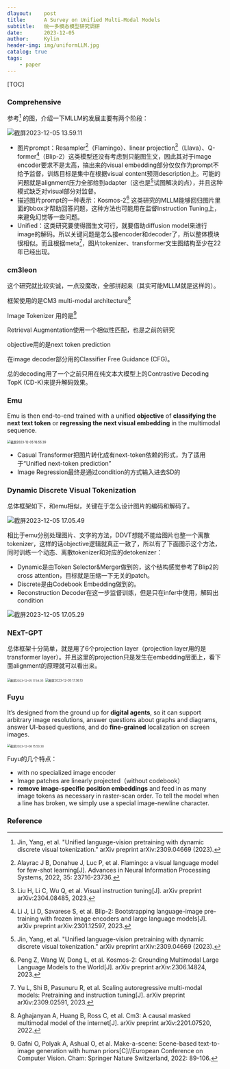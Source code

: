 ```yaml
---
dlayout:    post
title:      A Survey on Unified Multi-Modal Models
subtitle:   统一多模态模型研究调研
date:       2023-12-05
author:     Kylin
header-img: img/uniformLLM.jpg
catalog: true
tags:
    - paper
---
```




[TOC]

### Comprehensive

参考[^1] 的图，介绍一下MLLM的发展主要有两个阶段：

![截屏2023-12-05 13.59.11](http://kylinhub.oss-cn-shanghai.aliyuncs.com/uPic/20231205151219.png)

- 图片prompt：Resampler[^5]（Flamingo）、linear projection[^3]（Llava）、Q-former[^4]（Blip-2）这类模型还没有考虑到只能图生文，因此其对于image encoder要求不是太高，搞出来的visual embedding部分仅仅作为prompt不给予监督，训练目标是集中在根据visual content预测description上。可能的问题就是alignment压力全部给到adapter（这也是[^1]试图解决的点），并且这种模式缺乏对visual部分对监督。
- 描述图片prompt的一种表示：Kosmos-2[^7] 这类研究的MLLM能够回归图片里面的bbox才帮助回答问题，这种方法也可能用在监督Instruction Tuning上，来避免幻觉等一些问题。
- Unified：这类研究要使得图生文可行，就要借助diffusion model来进行image的解码。所以关键问题是怎么接encoder和decoder了，所以整体模块很相似。而且根据meta[^6]，图片tokenizer、transformer文生图结构至少在22年已经出现。



### cm3leon

这个研究就比较实诚，一点没魔改，全部拼起来（其实可能MLLM就是这样的）。

框架使用的是CM3 multi-modal architecture[^8]

Image Tokenizer 用的是[^9]

Retrieval Augmentation使用一个相似性匹配，也是之前的研究

objective用的是next token prediction



在image decoder部分用的Classifier Free Guidance (CFG)。

总的decoding用了一个之前只用在纯文本大模型上的Contrastive Decoding TopK (CD-K)来提升解码效果。



### Emu

Emu is then end-to-end trained with a unified **objective** of **classifying the next text token** or **regressing the next visual embedding** in the multimodal sequence. 

<img src="http://kylinhub.oss-cn-shanghai.aliyuncs.com/uPic/20231205165547.png" alt="截屏2023-12-05 16.55.39" style="zoom:50%;" />

- Casual Transformer把图片转化成有next-token依赖的形式，为了适用于“Unified next-token prediction”
- Image Regression最终是通过condition的方式输入进去SD的



### Dynamic Discrete Visual Tokenization

总体框架如下，和emu相似，关键在于怎么设计图片的编码和解码了。

![截屏2023-12-05 17.05.49](http://kylinhub.oss-cn-shanghai.aliyuncs.com/uPic/20231205171140.png)

相比于emu分别处理图片、文字的方法，DDVT想能不能给图片也整一个离散tokenizer，这样的话objective逻辑就真正一致了，所以有了下面图示这个方法，同时训练一个动态、离散tokenizer和对应的detokenizer：

- Dynamic是由Token Selector&Merger做到的，这个结构感觉参考了Blip2的cross attention，目标就是压缩一下无关的patch。
- Discrete是由Codebook Embedding做到的。
- Reconstruction Decoder在这一步监督训练，但是只在infer中使用，解码出condition

![截屏2023-12-05 17.05.29](http://kylinhub.oss-cn-shanghai.aliyuncs.com/uPic/20231205170826.png)



### NExT-GPT

总体框架十分简单，就是用了6个projection layer（projection layer用的是transformer layer）。并且这里的projection只是发生在embedding层面上，看下面alignment的原理就可以看出来。

<img src="http://kylinhub.oss-cn-shanghai.aliyuncs.com/uPic/20231205173619.png" alt="截屏2023-12-05 17.34.35" style="zoom:47%;" />

<img src="http://kylinhub.oss-cn-shanghai.aliyuncs.com/uPic/20231205173628.png" alt="截屏2023-12-05 17.36.13" style="zoom:50%;" />

### Fuyu

It’s designed from the ground up for **digital agents**, so it can support arbitrary image resolutions, answer questions about graphs and diagrams, answer UI-based questions, and do **fine-grained** localization on screen images.

<img src="http://kylinhub.oss-cn-shanghai.aliyuncs.com/uPic/20231208155349.png" alt="截屏2023-12-08 15.53.30" style="zoom:47%;" />

Fuyu的几个特点：

- with no specialized image encoder
- Image patches are linearly projected（without codebook）
- **remove image-specific position embeddings** and feed in as many image tokens as necessary in raster-scan order. To tell the model when a line has broken, we simply use a special image-newline character.



### 



### Reference

[^1]: Jin, Yang, et al. "Unified language-vision pretraining with dynamic discrete visual tokenization." arXiv preprint arXiv:2309.04669 (2023).
[^2]: Wu, Shengqiong, et al. "Next-gpt: Any-to-any multimodal llm." arXiv preprint arXiv:2309.05519 (2023). 
[^3]: Liu H, Li C, Wu Q, et al. Visual instruction tuning[J]. arXiv preprint arXiv:2304.08485, 2023.
[^4]: Li J, Li D, Savarese S, et al. Blip-2: Bootstrapping language-image pre-training with frozen image encoders and large language models[J]. arXiv preprint arXiv:2301.12597, 2023.
[^5]: Alayrac J B, Donahue J, Luc P, et al. Flamingo: a visual language model for few-shot learning[J]. Advances in Neural Information Processing Systems, 2022, 35: 23716-23736.
[^6]: Yu L, Shi B, Pasunuru R, et al. Scaling autoregressive multi-modal models: Pretraining and instruction tuning[J]. arXiv preprint arXiv:2309.02591, 2023.
[^7]: Peng Z, Wang W, Dong L, et al. Kosmos-2: Grounding Multimodal Large Language Models to the World[J]. arXiv preprint arXiv:2306.14824, 2023.
[^8]: Aghajanyan A, Huang B, Ross C, et al. Cm3: A causal masked multimodal model of the internet[J]. arXiv preprint arXiv:2201.07520, 2022.
[^9]: Gafni O, Polyak A, Ashual O, et al. Make-a-scene: Scene-based text-to-image generation with human priors[C]//European Conference on Computer Vision. Cham: Springer Nature Switzerland, 2022: 89-106.

[^10]: Fuyu-8B: A Multimodal Architecture for AI Agents [https://www.adept.ai/blog/fuyu-8b](Fuyu-8B: A Multimodal Architecture for AI Agents).



